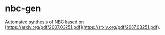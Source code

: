 # nbc-gen

Automated synthesis of NBC based on [https://arxiv.org/pdf/2007.03251.pdf](https://arxiv.org/pdf/2007.03251.pdf).
